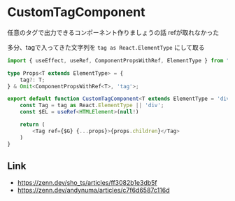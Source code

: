 # CustomTagComponent

任意のタグで出力できるコンポーネント作りましょうの話
refが取れなかった

多分、tagで入ってきた文字列を `tag as React.ElementType` にして取る


```typescript
import { useEffect, useRef, ComponentPropsWithRef, ElementType } from "react"

type Props<T extends ElementType> = {
    tag?: T;
} & Omit<ComponentPropsWithRef<T>, 'tag'>;

export default function CustomTagComponent<T extends ElementType = 'div'>({ tag, ...props }: Props<T>) {
	const Tag = tag as React.ElementType || 'div';
	const $EL = useRef<HTMLElement>(null!)

	return (
        <Tag ref={$G} {...props}>{props.children}</Tag>
    )
}
```


## Link
- https://zenn.dev/sho_ts/articles/ff3082b1e3db5f
- https://zenn.dev/andynuma/articles/c7f6d6587c116d